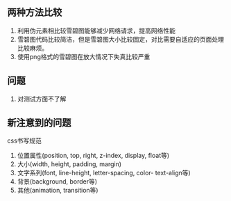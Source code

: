 ## 两种方法比较
1. 利用伪元素相比较雪碧图能够减少网络请求，提高网络性能
2. 雪碧图代码比较简洁，但是雪碧图大小比较固定，对比需要自适应的页面处理比较麻烦。
3. 使用png格式的雪碧图在放大情况下失真比较严重

## 问题
1. 对测试方面不了解

## 新注意到的问题

css书写规范

1. 位置属性(position, top, right, z-index, display, float等)
2. 大小(width, height, padding, margin)
3. 文字系列(font, line-height, letter-spacing, color- text-align等)
4. 背景(background, border等)
5. 其他(animation, transition等)

> 
